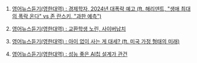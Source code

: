 1. [영어뉴스듣기(영한대역) : 경제학자, 2024년 대폭락 예고 (ft. 해리덴트, "생애 최대의 폭락 온다" vs 존 란스키, "과한 예측")](https://youtu.be/4GIKKQtr01E)

2. [영어뉴스듣기(영한대역) : 교환학생 노린, 사이버납치](https://youtu.be/v81m97O_Mos)

3. [영어뉴스듣기(영한대역) : 아이 없이 사는 게 대세? (ft. 미국 가정 형태의 미래)](https://youtu.be/j7O46eSlYNI)

4. [영어뉴스듣기(영한대역) : 성능 좋은 AI칩 설계가 관건](https://youtu.be/wLifdMWqmSc)